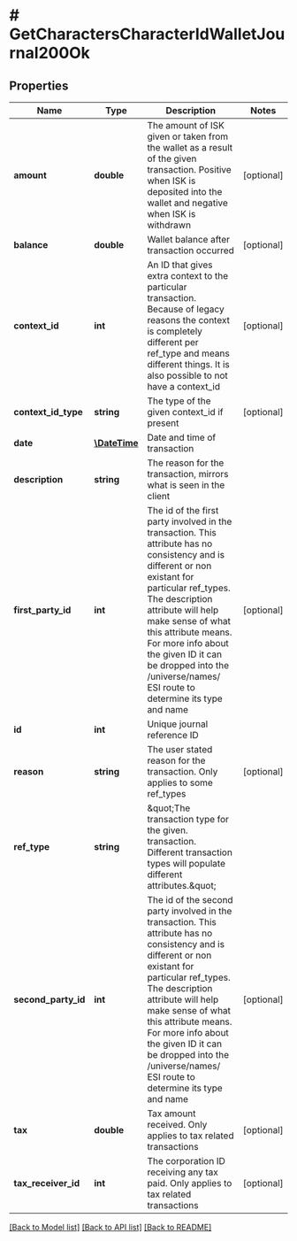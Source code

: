 # # GetCharactersCharacterIdWalletJournal200Ok

## Properties

Name | Type | Description | Notes
------------ | ------------- | ------------- | -------------
**amount** | **double** | The amount of ISK given or taken from the wallet as a result of the given transaction. Positive when ISK is deposited into the wallet and negative when ISK is withdrawn | [optional] 
**balance** | **double** | Wallet balance after transaction occurred | [optional] 
**context_id** | **int** | An ID that gives extra context to the particular transaction. Because of legacy reasons the context is completely different per ref_type and means different things. It is also possible to not have a context_id | [optional] 
**context_id_type** | **string** | The type of the given context_id if present | [optional] 
**date** | [**\DateTime**](\DateTime.md) | Date and time of transaction | 
**description** | **string** | The reason for the transaction, mirrors what is seen in the client | 
**first_party_id** | **int** | The id of the first party involved in the transaction. This attribute has no consistency and is different or non existant for particular ref_types. The description attribute will help make sense of what this attribute means. For more info about the given ID it can be dropped into the /universe/names/ ESI route to determine its type and name | [optional] 
**id** | **int** | Unique journal reference ID | 
**reason** | **string** | The user stated reason for the transaction. Only applies to some ref_types | [optional] 
**ref_type** | **string** | \&quot;The transaction type for the given. transaction. Different transaction types will populate different attributes.\&quot; | 
**second_party_id** | **int** | The id of the second party involved in the transaction. This attribute has no consistency and is different or non existant for particular ref_types. The description attribute will help make sense of what this attribute means. For more info about the given ID it can be dropped into the /universe/names/ ESI route to determine its type and name | [optional] 
**tax** | **double** | Tax amount received. Only applies to tax related transactions | [optional] 
**tax_receiver_id** | **int** | The corporation ID receiving any tax paid. Only applies to tax related transactions | [optional] 

[[Back to Model list]](../../README.md#documentation-for-models) [[Back to API list]](../../README.md#documentation-for-api-endpoints) [[Back to README]](../../README.md)


